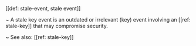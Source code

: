 [[def: stale-event, stale event]]

~ A stale key event is an outdated or irrelevant (key) event involving an [[ref: stale-key]] that may compromise security.

~ See also: [[ref: stale-key]]
